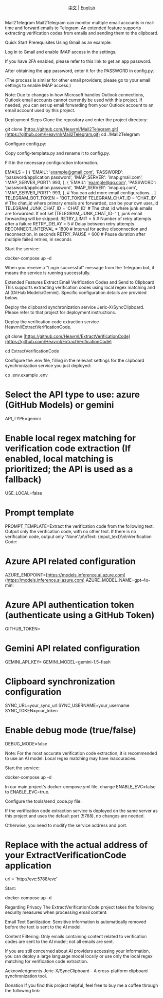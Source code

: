 <div align="center">
<a href="./README.md">中文</a> |
<a href="./readme/README_EN.md">English</a>
</div>
<br>

<div align="center">

</div>

Mail2Telegram
Mail2Telegram can monitor multiple email accounts in real-time and forward emails to Telegram. An extended feature supports extracting verification codes from emails and sending them to the clipboard.

Quick Start
Prerequisites
Using Gmail as an example:

Log in to Gmail and enable IMAP access in the settings.

If you have 2FA enabled, please refer to this link to get an app password.

After obtaining the app password, enter it for the PASSWORD in config.py.

(The process is similar for other email providers; please go to your email settings to enable IMAP access.)

Note: Due to changes in how Microsoft handles Outlook connections, Outlook email accounts cannot currently be used with this project. If needed, you can set up email forwarding from your Outlook account to an email account used by this project.

Deployment Steps
Clone the repository and enter the project directory:

git clone [https://github.com/Heavrnl/Mail2Telegram.git](https://github.com/Heavrnl/Mail2Telegram.git)
cd ./Mail2Telegram

Configure config.py:

Copy config-template.py and rename it to config.py.

Fill in the necessary configuration information.

EMAILS = [
    {
        'EMAIL': 'example@gmail.com',
        'PASSWORD': 'password/application password',
        'IMAP_SERVER': 'imap.gmail.com',
        'IMAP_SERVER_PORT': 993,
    },
    {
        'EMAIL': 'example@qq.com',
        'PASSWORD': 'password/application password',
        'IMAP_SERVER': 'imap.qq.com',
        'IMAP_SERVER_PORT': 993,
    },
    # You can add more email configurations...
]
TELEGRAM_BOT_TOKEN = 'BOT_TOKEN'
TELEGRAM_CHAT_ID = 'CHAT_ID'  # The chat_id where primary emails are forwarded, can be your own user_id
TELEGRAM_JUNK_CHAT_ID = 'CHAT_ID' # The chat_id where junk emails are forwarded. If not set (TELEGRAM_JUNK_CHAT_ID=''), junk email forwarding will be skipped.
RETRY_LIMIT = 5               # Number of retry attempts after a failure
RETRY_DELAY = 5               # Delay between retry attempts
RECONNECT_INTERVAL = 1800     # Interval for active disconnection and reconnection, in seconds
RETRY_PAUSE = 600             # Pause duration after multiple failed retries, in seconds

Start the service:

docker-compose up -d

When you receive a "Login successful" message from the Telegram bot, it means the service is running successfully.

Extended Features
Extract Email Verification Codes and Send to Clipboard
This supports extracting verification codes using local regex matching and AI (GitHub Models/Gemini). Specific configuration details are provided below.

Deploy the clipboard synchronization service Jeric-X/SyncClipboard. Please refer to that project for deployment instructions.

Deploy the verification code extraction service Heavrnl/ExtractVerificationCode.

git clone [https://github.com/Heavrnl/ExtractVerificationCode](https://github.com/Heavrnl/ExtractVerificationCode)

cd ExtractVerificationCode

Configure the .env file, filling in the relevant settings for the clipboard synchronization service you just deployed:

cp .env.example .env

# Select the API type to use: azure (GitHub Models) or gemini
API_TYPE=gemini

# Enable local regex matching for verification code extraction (If enabled, local matching is prioritized; the API is used as a fallback)
USE_LOCAL=false

# Prompt template
PROMPT_TEMPLATE=Extract the verification code from the following text. Output only the verification code, with no other text. If there is no verification code, output only 'None'.\n\nText: {input_text}\n\nVerification Code:

# Azure API related configuration
AZURE_ENDPOINT=[https://models.inference.ai.azure.com](https://models.inference.ai.azure.com)
AZURE_MODEL_NAME=gpt-4o-mini
# Azure API authentication token (authenticate using a GitHub Token)
GITHUB_TOKEN=

# Gemini API related configuration
GEMINI_API_KEY=
GEMINI_MODEL=gemini-1.5-flash

# Clipboard synchronization configuration
SYNC_URL=your_sync_url
SYNC_USERNAME=your_username
SYNC_TOKEN=your_token

# Enable debug mode (true/false)
DEBUG_MODE=false

Note: For the most accurate verification code extraction, it is recommended to use an AI model. Local regex matching may have inaccuracies.

Start the service:

docker-compose up -d

In our main project's docker-compose.yml file, change ENABLE_EVC=false to ENABLE_EVC=true.

Configure the tools/send_code.py file:

If the verification code extraction service is deployed on the same server as this project and uses the default port (5788), no changes are needed.

Otherwise, you need to modify the service address and port.

# Replace with the actual address of your ExtractVerificationCode application
url = 'http://evc:5788/evc'

Start:

docker-compose up -d

Regarding Privacy
The ExtractVerificationCode project takes the following security measures when processing email content:

Email Text Sanitization: Sensitive information is automatically removed before the text is sent to the AI model.

Content Filtering: Only emails containing content related to verification codes are sent to the AI model; not all emails are sent.

If you are still concerned about AI providers accessing your information, you can deploy a large language model locally or use only the local regex matching for verification code extraction.

Acknowledgments
Jeric-X/SyncClipboard - A cross-platform clipboard synchronization tool.

Donation
If you find this project helpful, feel free to buy me a coffee through the following link:
